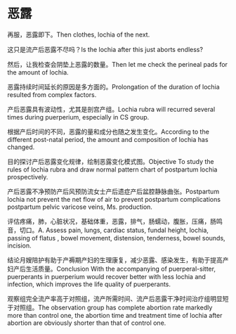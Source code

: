 # 恶露

<p><span class="chinese">再服，恶露即下。</span><span class="english">Then clothes, lochia of the next.</span></p>

<p><span class="chinese">这只是流产后恶露不尽吗？</span><span class="english">Is the lochia after this just aborts endless?</span></p>

<p><span class="chinese">然后，让我检查会阴垫上恶露的数量。</span><span class="english">Then let me check the perineal pads for the amount of lochia.</span></p>

<p><span class="chinese">恶露持续时间延长的原因是多方面的。</span><span class="english">Prolongation of the duration of lochia resulted from complex factors.</span></p>

<p><span class="chinese">产后恶露具有波动性，尤其是剖宫产组。</span><span class="english">Lochia rubra will recurred several times during puerperium, especially in CS group.</span></p>

<p><span class="chinese">根据产后时间的不同，恶露的量和成分也随之发生变化。</span><span class="english">According to the different post-natal period, the amount and composition of lochia has changed.</span></p>

<p><span class="chinese">目的探讨产后恶露变化规律，绘制恶露变化模式图。</span><span class="english">Objective To study the rules of lochia rubra and draw normal pattern chart of postpartum lochia prospectively.</span></p>

<p><span class="chinese">产后恶露不净预防产后风预防流女士产后遗症产后盆腔静脉曲张。</span><span class="english">Postpartum lochia not prevent the net flow of air to prevent postpartum complications postpartum pelvic varicose veins, Ms. production.</span></p>

<p><span class="chinese">评估疼痛，肺，心脏状况，基础体重，恶露，排气，肠蠕动，腹胀，压痛，肠鸣音，切口。</span><span class="english">A. Assess pain, lungs, cardiac status, fundal height, lochia, passing of flatus , bowel movement, distension, tenderness, bowel sounds, incision.</span></p>

<p><span class="chinese">结论月嫂陪护有助于产褥期产妇的生理康复，减少恶露、感染发生，有助于提高产妇产后生活质量。</span><span class="english">Conclusion With the accompanying of puerperal-sitter, puerperants in puerperium would recover better with less lochia and infection, which improves the life quality of puerperants.</span></p>

<p><span class="chinese">观察组完全流产率高于对照组，流产所需时间、流产后恶露干净时间治疗组明显短于对照组。</span><span class="english">The observation group has complete abortion rate markedly more than control one, the abortion time and treatment time of lochia after abortion are obviously shorter than that of control one.</span></p>

